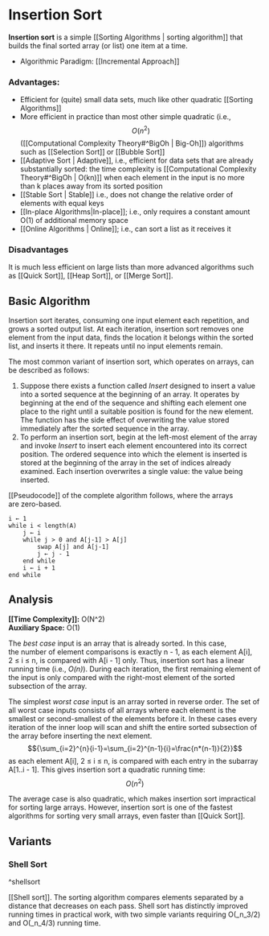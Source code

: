 # Insertion Sort
**Insertion sort** is a simple [[Sorting Algorithms | sorting algorithm]] that builds the final sorted array (or list) one item at a time.
- Algorithmic Paradigm: [[Incremental Approach]]
### Advantages:
-   Efficient for (quite) small data sets, much like other quadratic [[Sorting Algorithms]]
-   More efficient in practice than most other simple quadratic (i.e., $${\displaystyle O(n^2)}$$ ([[Computational Complexity Theory#^BigOh | Big-Oh]]) algorithms such as [[Selection Sort]] or [[Bubble Sort]]
-   [[Adaptive Sort | Adaptive]], i.e., efficient for data sets that are already substantially sorted: the time complexity is [[Computational Complexity Theory#^BigOh | O(kn)]] when each element in the input is no more than k places away from its sorted position
-   [[Stable Sort | Stable]] i.e., does not change the relative order of elements with equal keys
-   [[In-place Algorithms|In-place]]; i.e., only requires a constant amount O(1) of additional memory space
-   [[Online Algorithms | Online]]; i.e., can sort a list as it receives it

### Disadvantages
It is much less efficient on large lists than more advanced algorithms such as [[Quick Sort]], [[Heap Sort]], or [[Merge Sort]].

## Basic Algorithm
Insertion sort iterates, consuming one input element each repetition, and grows a sorted output list. At each iteration, insertion sort removes one element from the input data, finds the location it belongs within the sorted list, and inserts it there. It repeats until no input elements remain.

The most common variant of insertion sort, which operates on arrays, can be described as follows:

1.  Suppose there exists a function called _Insert_ designed to insert a value into a sorted sequence at the beginning of an array. It operates by beginning at the end of the sequence and shifting each element one place to the right until a suitable position is found for the new element. The function has the side effect of overwriting the value stored immediately after the sorted sequence in the array.
2.  To perform an insertion sort, begin at the left-most element of the array and invoke _Insert_ to insert each element encountered into its correct position. The ordered sequence into which the element is inserted is stored at the beginning of the array in the set of indices already examined. Each insertion overwrites a single value: the value being inserted.

[[Pseudocode]] of the complete algorithm follows, where the arrays are zero-based.
```
i ← 1
while i < length(A)
    j ← i
    while j > 0 and A[j-1] > A[j]
        swap A[j] and A[j-1]
        j ← j - 1
    end while
    i ← i + 1
end while
```

## Analysis
**[[Time Complexity]]:** O(N^2)   
**Auxiliary Space:** O(1)

The *best case* input is an array that is already sorted. In this case,  
the number of element comparisons is exactly n - 1, as each element A[i],  
2 ≤ i ≤ n, is compared with A[i - 1] only. 
Thus, insertion sort has a linear running time (i.e., *O(n)*). During each iteration, the first remaining element of the input is only compared with the right-most element of the sorted subsection of the array.

The simplest *worst case* input is an array sorted in reverse order. The set of all worst case inputs consists of all arrays where each element is the smallest or second-smallest of the elements before it. In these cases every iteration of the inner loop will scan and shift the entire sorted subsection of the array before inserting the next element. 
$${\sum_{i=2}^{n}{i-1}=\sum_{i=2}^{n-1}{i}=\frac{n*(n-1)}{2}}$$
as each element A[i], 2 ≤ i ≤ n, is compared with each entry in the subarray  
A[1..i - 1]. This gives insertion sort a quadratic running time:
$${O(n^2)}$$

The average case is also quadratic, which makes insertion sort impractical for sorting large arrays. However, insertion sort is one of the fastest algorithms for sorting very small arrays, even faster than [[Quick Sort]].

## Variants
### Shell Sort

^shellsort

[[Shell sort]]. The sorting algorithm compares elements separated by a distance that decreases on each pass. Shell sort has distinctly improved running times in practical work, with two simple variants requiring O(_n_3/2) and O(_n_4/3) running time.